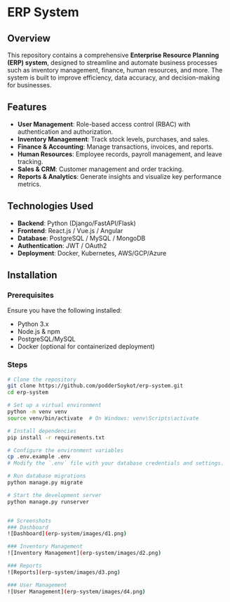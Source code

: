 # ERP System

## Overview
This repository contains a comprehensive **Enterprise Resource Planning (ERP) system**, designed to streamline and automate business processes such as inventory management, finance, human resources, and more. The system is built to improve efficiency, data accuracy, and decision-making for businesses.

## Features
- **User Management**: Role-based access control (RBAC) with authentication and authorization.
- **Inventory Management**: Track stock levels, purchases, and sales.
- **Finance & Accounting**: Manage transactions, invoices, and reports.
- **Human Resources**: Employee records, payroll management, and leave tracking.
- **Sales & CRM**: Customer management and order tracking.
- **Reports & Analytics**: Generate insights and visualize key performance metrics.

## Technologies Used
- **Backend**: Python (Django/FastAPI/Flask)
- **Frontend**: React.js / Vue.js / Angular
- **Database**: PostgreSQL / MySQL / MongoDB
- **Authentication**: JWT / OAuth2
- **Deployment**: Docker, Kubernetes, AWS/GCP/Azure

## Installation
### Prerequisites
Ensure you have the following installed:
- Python 3.x
- Node.js & npm
- PostgreSQL/MySQL
- Docker (optional for containerized deployment)

### Steps
```bash
# Clone the repository
git clone https://github.com/podderSoykot/erp-system.git
cd erp-system

# Set up a virtual environment
python -m venv venv
source venv/bin/activate  # On Windows: venv\Scripts\activate

# Install dependencies
pip install -r requirements.txt

# Configure the environment variables
cp .env.example .env
# Modify the `.env` file with your database credentials and settings.

# Run database migrations
python manage.py migrate

# Start the development server
python manage.py runserver


## Screenshots
### Dashboard
![Dashboard](erp-system/images/d1.png)

### Inventory Management
![Inventory Management](erp-system/images/d2.png)

### Reports
![Reports](erp-system/images/d3.png)

### User Management
![User Management](erp-system/images/d4.png)
